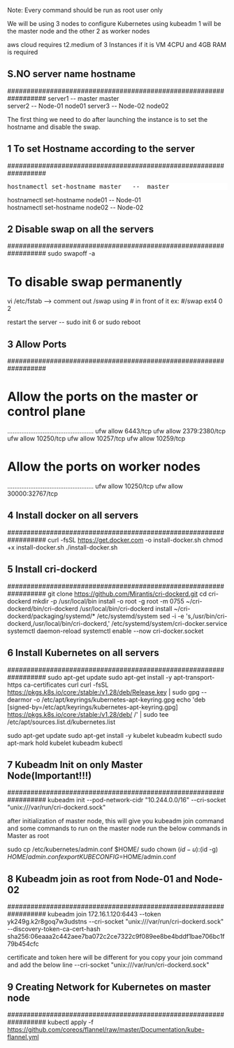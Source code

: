 Note: Every command should be run as root user only

We will be using 3 nodes to configure Kubernetes using kubeadm
1 will be the master node and the other 2 as worker nodes

aws cloud requires t2.medium of 3 Instances
if it is VM 4CPU and 4GB RAM is required

## S.NO					   server name				hostname
##################################################################
server1			--			master					master			
server2			--			Node-01					node01
server3			--			Node-02					node02

The first thing we need to do after launching the instance is to set the hostname and disable the swap.


## 1 To set Hostname according to the server
##################################################################
<pre class="shiki" style="background-color: #ffffff">
hostnamectl set-hostname master   --  master
</pre>
hostnamectl set-hostname node01   --  Node-01	
hostnamectl set-hostname node02   --  Node-02	


## 2 Disable swap on all the servers
##################################################################
sudo swapoff -a

# To disable swap permanently
vi /etc/fstab  --> comment out /swap using # in front of it
ex: #/swap ext4 0 2

restart the server -- sudo init 6 or sudo reboot


## 3 Allow Ports
##################################################################

# Allow the ports on the master or control plane
.................................................
ufw allow 6443/tcp
ufw allow 2379:2380/tcp
ufw allow 10250/tcp
ufw allow 10257/tcp
ufw allow 10259/tcp

# Allow the ports on worker nodes
.................................................
ufw allow 10250/tcp
ufw allow 30000:32767/tcp


## 4 Install docker on all servers
##################################################################
curl -fsSL https://get.docker.com -o install-docker.sh
chmod +x install-docker.sh
./install-docker.sh


## 5 Install cri-dockerd
##################################################################
git clone https://github.com/Mirantis/cri-dockerd.git
cd cri-dockerd
mkdir -p /usr/local/bin
install -o root -g root -m 0755 ~/cri-dockerd/bin/cri-dockerd /usr/local/bin/cri-dockerd
install ~/cri-dockerd/packaging/systemd/* /etc/systemd/system
sed -i -e 's,/usr/bin/cri-dockerd,/usr/local/bin/cri-dockerd,' /etc/systemd/system/cri-docker.service
systemctl daemon-reload
systemctl enable --now cri-docker.socket


## 6 Install Kubernetes on all servers
##################################################################
sudo apt-get update
sudo apt-get install -y apt-transport-https ca-certificates curl
curl -fsSL https://pkgs.k8s.io/core:/stable:/v1.28/deb/Release.key | sudo gpg --dearmor -o /etc/apt/keyrings/kubernetes-apt-keyring.gpg
echo 'deb [signed-by=/etc/apt/keyrings/kubernetes-apt-keyring.gpg] https://pkgs.k8s.io/core:/stable:/v1.28/deb/ /' | sudo tee /etc/apt/sources.list.d/kubernetes.list

sudo apt-get update
sudo apt-get install -y kubelet kubeadm kubectl
sudo apt-mark hold kubelet kubeadm kubectl


## 7 Kubeadm Init on only Master Node(Important!!!)
##################################################################
kubeadm init --pod-network-cidr "10.244.0.0/16" --cri-socket "unix:///var/run/cri-dockerd.sock"


after initialization of master node, this will give you kubeadm join command and some commands to run on the master node 
run the below commands in Master as root

sudo cp /etc/kubernetes/admin.conf $HOME/
sudo chown $(id -u):$(id -g) $HOME/admin.conf
export KUBECONFIG=$HOME/admin.conf


## 8 Kubeadm join as root from Node-01 and Node-02
##################################################################
kubeadm join 172.16.1.120:6443 --token yk249g.k2r8goq7w3udstns --cri-socket "unix:///var/run/cri-dockerd.sock" --discovery-token-ca-cert-hash sha256:06eaaa2c442aee7ba072c2ce7322c9f089ee8be4bddf1bae706bc1f79b454cfc

certificate and token here will be different for you copy your join command and add the below line 
--cri-socket "unix:///var/run/cri-dockerd.sock"


## 9 Creating Network for Kubernetes on master node
##################################################################
kubectl apply -f https://github.com/coreos/flannel/raw/master/Documentation/kube-flannel.yml
